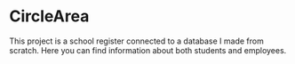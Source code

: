 # CircleArea
This project is a school register connected to a database I made from scratch. Here you can find information about both students and employees.
